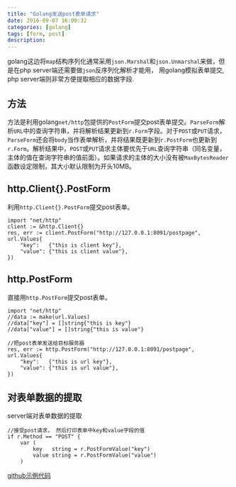 ```yaml
---
title: "Golang发送post表单请求"
date: 2016-09-07 16:00:32
categories: [golang]
tags: [form, post]
description:
---
```


golang这边将`map`结构序列化通常采用`json.Marshal`和`json.Unmarshal`来做，但是在php server端还需要做`json`反序列化解析才能用， 用golang模拟表单提交, php server端则非常方便提取相应的数据字段. 
<!--more-->

## 方法

方法是利用golang`net/http`包提供的`PostForm`提交post表单提交。`ParseForm`解析`URL`中的查询字符串，并将解析结果更新到`r.Form`字段。对于`POST`或`PUT`请求，`ParseForm`还会将`body`当作表单解析，并将结果既更新到`r.PostForm`也更新到`r.Form`。解析结果中，`POST`或`PUT`请求主体要优先于`URL`查询字符串（同名变量，主体的值在查询字符串的值前面）。如果请求的主体的大小没有被`MaxBytesReader`函数设定限制，其大小默认限制为开头10MB。

## http.Client{}.PostForm

利用`http.Client{}.PostForm`提交post表单。

```golang
import "net/http"
client := &http.Client{}
res, err := client.PostForm("http://127.0.0.1:8091/postpage", url.Values{
	"key":   {"this is client key"},
	"value": {"this is client value"},
})
```

## http.PostForm

直接用`http.PostForm`提交post表单。

```golang
import "net/http"
//data := make(url.Values)
//data["key"] = []string{"this is key"}
//data["value"] = []string{"this is value"}

//把post表单发送给目标服务器
res, err := http.PostForm("http://127.0.0.1:8091/postpage", url.Values{
	"key":   {"this is url key"},
	"value": {"this is url value"},
})
```

## 对表单数据的提取
server端对表单数据的提取
```golang
//接受post请求， 然后打印表单中key和value字段的值
if r.Method == "POST" {
	var (
		key   string = r.PostFormValue("key")
		value string = r.PostFormValue("value")
	)
```

[github示例代码](https://github.com/researchlab/golearning/tree/master/postform)
